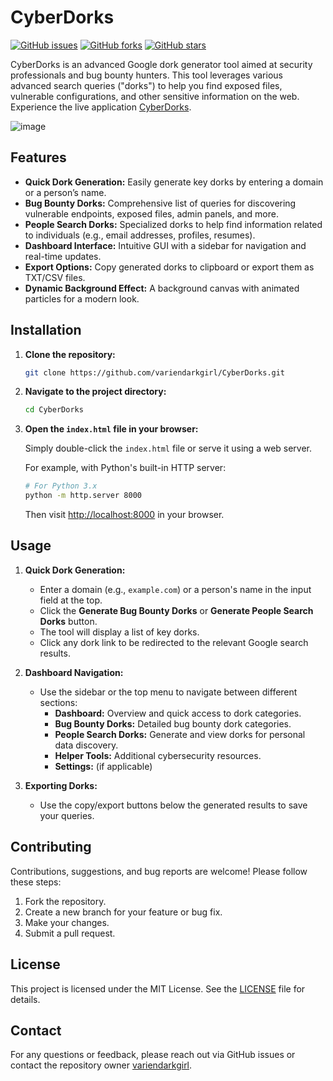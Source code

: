 
# CyberDorks

[![GitHub issues](https://img.shields.io/github/issues/variendarkgirl/CyberDorks.svg)](https://github.com/variendarkgirl/CyberDorks/issues)
[![GitHub forks](https://img.shields.io/github/forks/variendarkgirl/CyberDorks.svg)](https://github.com/variendarkgirl/CyberDorks/network)
[![GitHub stars](https://img.shields.io/github/stars/variendarkgirl/CyberDorks.svg)](https://github.com/variendarkgirl/CyberDorks/stargazers)

CyberDorks is an advanced Google dork generator tool aimed at security professionals and bug bounty hunters. This tool leverages various advanced search queries ("dorks") to help you find exposed files, vulnerable configurations, and other sensitive information on the web.  Experience the live application [CyberDorks](https://variendarkgirl.github.io/CyberDorks/).


![image](https://github.com/user-attachments/assets/cb25e2d6-a2ba-4e91-9cac-2fdc8693c043)


## Features

- **Quick Dork Generation:** Easily generate key dorks by entering a domain or a person’s name.
- **Bug Bounty Dorks:** Comprehensive list of queries for discovering vulnerable endpoints, exposed files, admin panels, and more.
- **People Search Dorks:** Specialized dorks to help find information related to individuals (e.g., email addresses, profiles, resumes).
- **Dashboard Interface:** Intuitive GUI with a sidebar for navigation and real-time updates.
- **Export Options:** Copy generated dorks to clipboard or export them as TXT/CSV files.
- **Dynamic Background Effect:** A background canvas with animated particles for a modern look.

## Installation

1. **Clone the repository:**

   ```bash
   git clone https://github.com/variendarkgirl/CyberDorks.git
   ```

2. **Navigate to the project directory:**

   ```bash
   cd CyberDorks
   ```

3. **Open the `index.html` file in your browser:**

   Simply double-click the `index.html` file or serve it using a web server.

   For example, with Python's built-in HTTP server:

   ```bash
   # For Python 3.x
   python -m http.server 8000
   ```

   Then visit [http://localhost:8000](http://localhost:8000) in your browser.

## Usage

1. **Quick Dork Generation:**
   - Enter a domain (e.g., `example.com`) or a person's name in the input field at the top.
   - Click the **Generate Bug Bounty Dorks** or **Generate People Search Dorks** button.
   - The tool will display a list of key dorks.
   - Click any dork link to be redirected to the relevant Google search results.

2. **Dashboard Navigation:**
   - Use the sidebar or the top menu to navigate between different sections:
     - **Dashboard:** Overview and quick access to dork categories.
     - **Bug Bounty Dorks:** Detailed bug bounty dork categories.
     - **People Search Dorks:** Generate and view dorks for personal data discovery.
     - **Helper Tools:** Additional cybersecurity resources.
     - **Settings:** (if applicable)

3. **Exporting Dorks:**
   - Use the copy/export buttons below the generated results to save your queries.

## Contributing

Contributions, suggestions, and bug reports are welcome! Please follow these steps:

1. Fork the repository.
2. Create a new branch for your feature or bug fix.
3. Make your changes.
4. Submit a pull request.

## License

This project is licensed under the MIT License. See the [LICENSE](LICENSE) file for details.

## Contact

For any questions or feedback, please reach out via GitHub issues or contact the repository owner [variendarkgirl](https://github.com/variendarkgirl).

